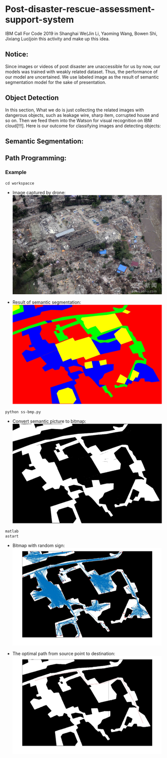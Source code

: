 # Post-disaster-rescue-assessment-support-system
IBM Call For Code 2019 in Shanghai
We(Jin Li, Yaoming Wang, Bowen Shi, Jixiang Luo)join this activity and make up this idea.

## Notice:
Since images or videos of post disaster are unaccessible for us by now, our models was trained with weakly related dataset. Thus, the performance of our model are uncertained. We use labeled image as the result of semantic segmentation model for the sake of presentation.

## Object Detection
In this section, What we do is just collecting the related images with dangerous objects, such as leakage wire, sharp item, corrupted house and so on. Then we feed them into the Watson for visual recognition on IBM cloud[!!!]. Here is our outcome for classifying images and detecting objects:

## Semantic Segmentation: 

## Path Programming:
### Example
```
cd workspacce
```


* Image captured by drone:
![avatar](./PRM/road.jpg)



* Result of semantic segmentation:
![avatar](./PRM/ss.jpeg)


```
python ss-bmp.py
```


* Convert semantic picture to bitmap:
![avatar](./PRM/ss.bmp)



```
matlab
astart
```


* Bitmap with random sign:
![avatar](./PRM/allpath.jpg)



* The optimal path from source point to destination:
![avatar](./PRM/path.jpg)


